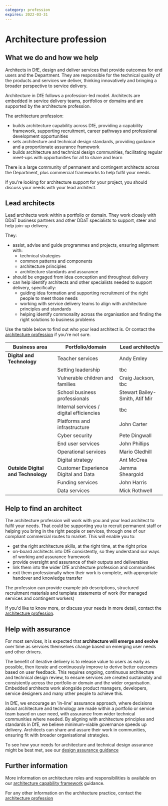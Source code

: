 ```yaml
---
category: profession
expires: 2022-03-31
---
```


# Architecture profession

## What we do and how we help

Architects in DfE, design and deliver services that provide outcomes for end users and the Department. They are responsible for the technical quality of the products and services we deliver, thinking innovatively and bringing a broader perspective to service delivery.

Architecture in DfE follows a profession-led model. Architects are embedded in service delivery teams, portfolios or domains and are supported by the architecture profession.

The architecture profession:

- builds architecture capability across DfE, providing a capability framework, supporting recruitment, career pathways and professional development opportunities
- sets architecture and technical design standards, providing guidance and a proportionate assurance framework
- builds architecture and technical design communities, facilitating regular meet-ups with opportunities for all to share and learn

There is a large community of permanent and contingent architects across the Department, plus commercial frameworks to help fulfil your needs.

If you're looking for architecture support for your project, you should discuss your needs with your lead architect.

## Lead architects

Lead architects work within a portfolio or domain. They work closely with DDaT business partners and other DDaT specialists to support, steer and help join-up delivery.

They:

- assist, advise and guide programmes and projects, ensuring alignment with:
  - technical strategies
  - common patterns and components
  - architecture principles
  - architecture standards and assurance
- should be engaged from idea conception and throughout delivery
- can help identify architects and other specialists needed  to support delivery, specifically:
  - guiding idea formation and supporting recruitment of the right people to meet those needs  
  - working with service delivery teams to align with architecture principles and standards
  - helping identify commonality across the organisation and finding the right solutions to business problems

Use the table below to find out who your lead architect is. Or contact the [architecture profession](mailto:architecture.profession@education.gov.uk) if you're not sure.

| Business area | Portfolio/domain | Lead architect/s |
| - | - | - |
**Digital and Technology** | Teacher services | Andy Emley |
| | Setting leadership | tbc |
| | Vulnerable children and families | Craig Jackson, tbc |
| | School business professionals | Stewart Bailey-Smith, Atif Mir |
| | Internal services / digital efficiencies | tbc |
| | Platforms and infrastructure | John Carter |
| | Cyber security | Pete Dingwall |
| | End user services | John Phillips |
| | Operational services | Mario Gledhill |
| | Digital strategy | Ant McCrea |
**Outside Digital and Technology** | Customer Experience Digital and Data | Jemma Sheargold |
| | Funding services | John Harris |
| | Data services | Mick Rothwell |

## Help to find an architect

The architecture profession will work with you and your lead  architect to fulfil your needs. That could be supporting you to recruit permanent staff or helping you bring in the right people or services, through one of our compliant commercial routes to market. This will enable you to:
- get the right architecture skills, at the right time, at the right price
- on-board architects into DfE consistently, so they understand our ways of working and assurance framework
- provide oversight and assurance of their outputs and deliverables
- link them into the wider DfE architecture profession and communities
- exit them professionally when their work is complete, with appropriate handover and knowledge transfer

The profession can provide example job descriptions, structured recruitment materials and template statements of work (for managed services and contingent workers)

If you'd like to know more, or discuss your needs in more detail, contact the [architecture profession](mailto:architecture.profession@education.gov.uk).

## Help with assurance

For most services, it is expected that **architecture will emerge and evolve** over time as services themselves change based on emerging user needs and other drivers.

The benefit of iterative delivery is to release value to users as early as possible, then iterate and continuously improve to derive better outcomes based on user feedback. This requires ongoing, continuous architecture and technical design review, to ensure services are created sustainably and consistently across the portfolio or domain and the wider organisation. Embedded architects work alongside product managers, developers, service designers and many other people to achieve this.

In DfE, we encourage an 'in-line' assurance approach, where decisions about architecture and technology are made within a portfolio or service team based on user need, with assurance from wider technical communities where needed. By aligning with architecture principles and standards in DfE, we believe minimum-viable governance speeds up delivery. Architects can share and assure their work in communities, ensuring fit with broader organisational strategies.

To see how your needs for architecture and technical design assurance might be best met, see our [design assurance guidance](../../assurance/assurance-and-design/#design-assurance)

## Further information

More information on architecture roles and responsibilities is available on our [architecture capability framework](../../capability/architecture-capability-framework/) guidance.

For any other information on the architecture practice, contact the [architecture profession](mailto:architecture.profession@education.gov.uk)
